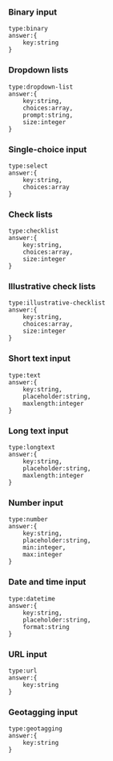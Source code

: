### Binary input
```
type:binary
answer:{
	key:string
}
```

### Dropdown lists
```
type:dropdown-list
answer:{
	key:string,
	choices:array,
	prompt:string,
	size:integer
}
```

### Single-choice input
```
type:select
answer:{
	key:string,
	choices:array
}
```

### Check lists
```
type:checklist
answer:{
	key:string,
	choices:array,
	size:integer
}
```

### Illustrative check lists
```
type:illustrative-checklist
answer:{
	key:string,
	choices:array,
	size:integer
}
```

### Short text input
```
type:text
answer:{
	key:string,
	placeholder:string,
	maxlength:integer
}
```

### Long text input
```
type:longtext
answer:{
	key:string,
	placeholder:string,
	maxlength:integer
}
```

### Number input
```
type:number
answer:{
	key:string,
	placeholder:string,
	min:integer,
	max:integer
}
```

### Date and time input
```
type:datetime
answer:{
	key:string,
	placeholder:string,
	format:string
}
```

### URL input
```
type:url
answer:{
	key:string
}
```

### Geotagging input
```
type:geotagging
answer:{
	key:string
}
```
